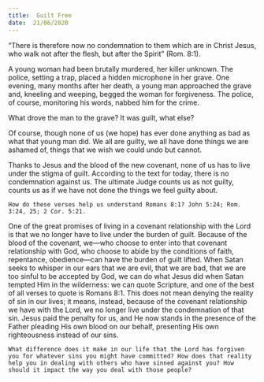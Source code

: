 ```yaml
---
title:  Guilt Free
date:  21/06/2020
---
```


“There is therefore now no condemnation to them which are in Christ Jesus, who walk not after the flesh, but after the Spirit” (Rom. 8:1).

A young woman had been brutally murdered, her killer unknown. The police, setting a trap, placed a hidden microphone in her grave. One evening, many months after her death, a young man approached the grave and, kneeling and weeping, begged the woman for forgiveness. The police, of course, monitoring his words, nabbed him for the crime.

What drove the man to the grave? It was guilt, what else?

Of course, though none of us (we hope) has ever done anything as bad as what that young man did. We all are guilty, we all have done things we are ashamed of, things that we wish we could undo but cannot.

Thanks to Jesus and the blood of the new covenant, none of us has to live under the stigma of guilt. According to the text for today, there is no condemnation against us. The ultimate Judge counts us as not guilty, counts us as if we have not done the things we feel guilty about.

`How do these verses help us understand Romans 8:1? John 5:24; Rom. 3:24, 25; 2 Cor. 5:21.`

One of the great promises of living in a covenant relationship with the Lord is that we no longer have to live under the burden of guilt. Because of the blood of the covenant, we—who choose to enter into that covenant relationship with God, who choose to abide by the conditions of faith, repentance, obedience—can have the burden of guilt lifted. When Satan seeks to whisper in our ears that we are evil, that we are bad, that we are too sinful to be accepted by God, we can do what Jesus did when Satan tempted Him in the wilderness: we can quote Scripture, and one of the best of all verses to quote is Romans 8:1. This does not mean denying the reality of sin in our lives; it means, instead, because of the covenant relationship we have with the Lord, we no longer live under the condemnation of that sin. Jesus paid the penalty for us, and He now stands in the presence of the Father pleading His own blood on our behalf, presenting His own righteousness instead of our sins.

`What difference does it make in our life that the Lord has forgiven you for whatever sins you might have committed? How does that reality help you in dealing with others who have sinned against you? How should it impact the way you deal with those people?`
